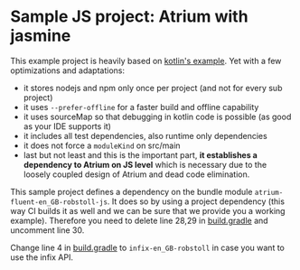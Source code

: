 # Sample JS project: Atrium with jasmine

This example project is heavily based on [kotlin's example](https://github.com/JetBrains/kotlin-examples/blob/master/gradle/js-tests/mocha).
Yet with a few optimizations and adaptations:
- it stores nodejs and npm only once per project (and not for every sub project)
- it uses `--prefer-offline` for a faster build and offline capability
- it uses sourceMap so that debugging in kotlin code is possible (as good as your IDE supports it)
- it includes all test dependencies, also runtime only dependencies
- it does not force a `moduleKind` on src/main
- last but not least and this is the important part, **it establishes a dependency to Atrium on JS level** 
  which is necessary due to the loosely coupled design of Atrium and dead code elimination.


 
This sample project defines a dependency on the bundle module `atrium-fluent-en_GB-robstoll-js`.
It does so by using a project dependency (this way CI builds it as well and we can be sure that we provide you a working example).
Therefore you need to delete line 28,29 in [build.gradle](https://github.com/robstoll/atrium/tree/v0.9.1/samples/js/mocha/build.gradle#L28)
and uncomment line 30.

Change line 4 in [build.gradle](https://github.com/robstoll/atrium/tree/v0.9.1/samples/js/mocha/build.gradle#L4)
to `infix-en_GB-robstoll` in case you want to use the infix API.   
